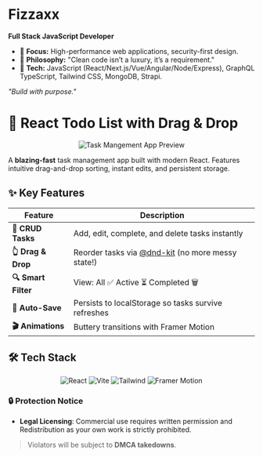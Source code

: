 # Fizzaxx  
**Full Stack JavaScript Developer**  

- 🔹 **Focus:** High-performance web applications, security-first design.  
- 🔹 **Philosophy:** "Clean code isn’t a luxury, it’s a requirement."  
- 🔹 **Tech:** JavaScript (React/Next.js/Vue/Angular/Node/Express), GraphQL TypeScript, Tailwind CSS, MongoDB, Strapi.

*"Build with purpose."*  

# 🚀 React Todo List with Drag & Drop

<div align="center">

![Task Mangement App Preview](https://i.ibb.co/JRmNcNwG/tm.png)

</div>

A **blazing-fast** task management app built with modern React. Features intuitive drag-and-drop sorting, instant edits, and persistent storage.

## ✨ Key Features

| Feature          | Description                                                                 |
|------------------|----------------------------------------------------------------------------|
| **📝 CRUD Tasks** | Add, edit, complete, and delete tasks instantly                            |
| **👆 Drag & Drop**| Reorder tasks via [@dnd-kit](https://dndkit.com/) (no more messy state!)   |
| **🔍 Smart Filter**| View: All ✅ Active ⏳ Completed 🗑️                                      |
| **💾 Auto-Save**  | Persists to localStorage so tasks survive refreshes                        |
| **🎬 Animations** | Buttery transitions with Framer Motion                                     |

## 🛠️ Tech Stack

<div align="center">

![React](https://img.shields.io/badge/React-20232A?style=for-the-badge&logo=react)
![Vite](https://img.shields.io/badge/Vite-B73BFE?style=for-the-badge&logo=vite&logoColor=FFD62E)
![Tailwind](https://img.shields.io/badge/Tailwind_CSS-38B2AC?style=for-the-badge&logo=tailwind-css&logoColor=white)
![Framer Motion](https://img.shields.io/badge/Framer_Motion-0055FF?style=for-the-badge&logo=framer&logoColor=white)

</div>

### 🔒 Protection Notice  
- **Legal Licensing**: Commercial use requires written permission and Redistribution as your own work is strictly prohibited. 
> Violators will be subject to **DMCA takedowns**. 